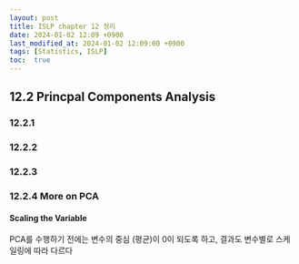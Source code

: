 ```yaml
---
layout: post
title: ISLP chapter 12 정리
date: 2024-01-02 12:09 +0900
last_modified_at: 2024-01-02 12:09:00 +0900
tags: [Statistics, ISLP]
toc:  true
---
```


## 12.2 Princpal Components Analysis

### 12.2.1

### 12.2.2

### 12.2.3

### 12.2.4 More on PCA

#### Scaling the Variable

PCA를 수행하기 전에는 변수의 중심 (평균)이 0이 되도록 하고, 결과도 변수별로 스케일링에 따라 다르다

